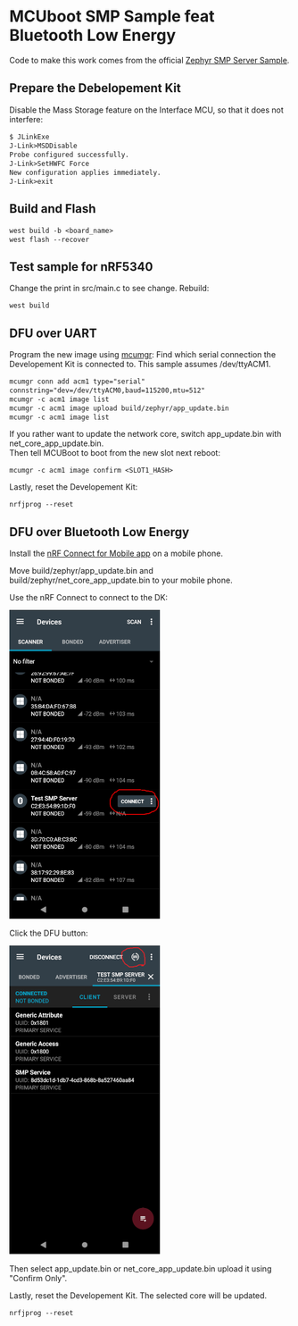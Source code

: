 # MCUboot SMP Sample feat Bluetooth Low Energy
Code to make this work comes from the official [Zephyr SMP Server Sample](https://developer.nordicsemi.com/nRF_Connect_SDK/doc/2.1.0/zephyr/samples/subsys/mgmt/mcumgr/smp_svr/README.html).

## Prepare the Debelopement Kit
Disable the Mass Storage feature on the Interface MCU, so that it does not interfere:
```
$ JLinkExe 
J-Link>MSDDisable
Probe configured successfully.
J-Link>SetHWFC Force
New configuration applies immediately.
J-Link>exit
```

## Build and Flash

```
west build -b <board_name>
west flash --recover
```

## Test sample for nRF5340
Change the print in src/main.c to see change.
Rebuild:
```
west build
```

## DFU over UART
Program the new image using [mcumgr](https://developer.nordicsemi.com/nRF_Connect_SDK/doc/2.1.0/zephyr/guides/device_mgmt/mcumgr.html):
Find which serial connection the Developement Kit is connected to. This sample assumes /dev/ttyACM1.

```
mcumgr conn add acm1 type="serial" connstring="dev=/dev/ttyACM0,baud=115200,mtu=512"
mcumgr -c acm1 image list
mcumgr -c acm1 image upload build/zephyr/app_update.bin
mcumgr -c acm1 image list
```
If you rather want to update the network core, switch app\_update.bin with net\_core\_app\_update.bin.  
Then tell MCUBoot to boot from the new slot next reboot:
```
mcumgr -c acm1 image confirm <SLOT1_HASH>
```

Lastly, reset the Developement Kit:
```
nrfjprog --reset
```

## DFU over Bluetooth Low Energy

Install the [nRF Connect for Mobile app](https://www.nordicsemi.com/Products/Development-tools/nrf-connect-for-mobile) on a mobile phone.

Move build/zephyr/app\_update.bin and build/zephyr/net\_core\_app\_update.bin to your mobile phone.

Use the nRF Connect to connect to the DK:

![App Connect](../../../.images/nrf_connect_app_connect.png)

Click the DFU button:

![App DFU](../../../.images/nrf_connect_app_dfu.png)

Then select app\_update.bin or net\_core\_app\_update.bin upload it using "Confirm Only".

Lastly, reset the Developement Kit. The selected core will be updated.
```
nrfjprog --reset
```

